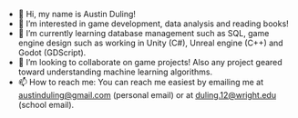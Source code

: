 - 👋 Hi, my name is Austin Duling!
- 👀 I’m interested in game development, data analysis and reading books!
- 🌱 I’m currently learning database management such as SQL, game engine design such as working in Unity (C#), Unreal engine (C++) and Godot (GDScript). 
- 💞️ I’m looking to collaborate on game projects! Also any project geared toward understanding machine learning algorithms. 
- 📫 How to reach me: You can reach me easiest by emailing me at austinduling@gmail.com (personal email) or at duling.12@wright.edu (school email).

